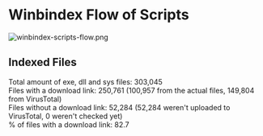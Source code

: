 # Winbindex Flow of Scripts

![winbindex-scripts-flow.png](winbindex-scripts-flow.png)

## Indexed Files

<!--FileStats-->
Total amount of exe, dll and sys files: 303,045  
Files with a download link: 250,761 (100,957 from the actual files, 149,804 from VirusTotal)  
Files without a download link: 52,284 (52,284 weren't uploaded to VirusTotal, 0 weren't checked yet)  
% of files with a download link: 82.7  
<!--/FileStats-->
